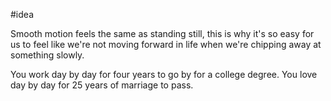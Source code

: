 #idea 

Smooth motion feels the same as standing still, this is why it's so easy for us to feel like we're not moving forward in life when we're chipping away at something slowly.

You work day by day for four years to go by for a college degree.
You love day by day for 25 years of marriage to pass.


